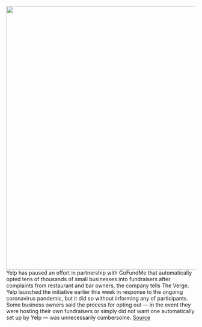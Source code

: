 <img src='https://cdn.vox-cdn.com/thumbor/ncdbo7b3j-FdbH4Q3K12QxSn6P8=/0x0:3396x2362/1200x800/filters:focal(1427x910:1969x1452)/cdn.vox-cdn.com/uploads/chorus_image/image/66562387/GoFundMeV1.0.png' width='700px' /><br/>
Yelp has paused an effort in partnership with GoFundMe that automatically opted tens of thousands of small businesses into fundraisers after complaints from restaurant and bar owners, the company tells The Verge. Yelp launched the initiative earlier this week in response to the ongoing coronavirus pandemic, but it did so without informing any of participants. Some business owners said the process for opting out — in the event they were hosting their own fundraisers or simply did not want one automatically set up by Yelp — was unnecessarily cumbersome.
<a href='https://www.theverge.com/2020/3/26/21196446/yelp-gofundme-coronavirus-automatic-opt-in-fundraiser-pause'> Source <a/>
